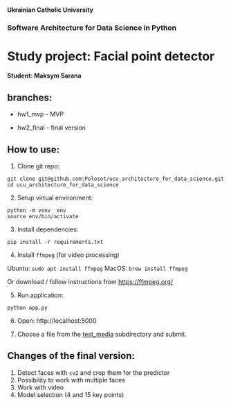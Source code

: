 
#### Ukrainian Catholic University
### Software Architecture for Data Science in Python

# Study project: Facial point detector

#### Student: Maksym Sarana

## branches:

- hw1_mvp - MVP

- hw2_final - final version

## How to use:

1. Clone git repo:

```
git clone git@github.com:Polosot/ucu_architecture_for_data_science.git
cd ucu_architecture_for_data_science
```

2. Setup virtual environment:
```
python -m venv  env
source env/bin/activate
```

3. Install dependencies:
```
pip install -r requirements.txt
```

4. Install `ffmpeg` (for video processing)
 
Ubuntu: ```sudo apt install ffmpeg```
MacOS: ```brew install ffmpeg```
 
Or download / follow instructions from https://ffmpeg.org/

5. Run application:
```
python app.py
```
6. Open: http://localhost:5000

7. Choose a file from the [test_media](test_media) subdirectory and submit.

## Changes of the final version:

1. Detect faces with `cv2` and crop them for the predictor
2. Possibility to work with multiple faces
3. Work with video
4. Model selection (4 and 15 key points)